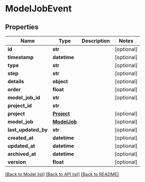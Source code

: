 # ModelJobEvent

## Properties
Name | Type | Description | Notes
------------ | ------------- | ------------- | -------------
**id** | **str** |  | [optional] 
**timestamp** | **datetime** |  | [optional] 
**type** | **str** |  | [optional] 
**step** | **str** |  | [optional] 
**details** | **object** |  | [optional] 
**order** | **float** |  | [optional] 
**model_job_id** | **str** |  | [optional] 
**project_id** | **str** |  | 
**project** | [**Project**](Project.md) |  | [optional] 
**model_job** | [**ModelJob**](ModelJob.md) |  | [optional] 
**last_updated_by** | **str** |  | [optional] 
**created_at** | **datetime** |  | [optional] 
**updated_at** | **datetime** |  | [optional] 
**archived_at** | **datetime** |  | [optional] 
**version** | **float** |  | [optional] 

[[Back to Model list]](../README.md#documentation-for-models) [[Back to API list]](../README.md#documentation-for-api-endpoints) [[Back to README]](../README.md)

